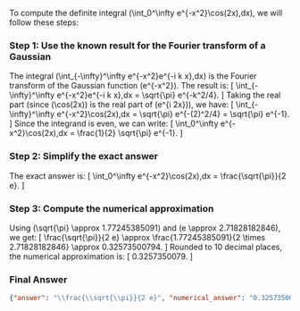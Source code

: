 To compute the definite integral \(\int_0^\infty e^{-x^2}\cos(2x)\,dx\), we will follow these steps:

### Step 1: Use the known result for the Fourier transform of a Gaussian
The integral \(\int_{-\infty}^\infty e^{-x^2}e^{-i k x}\,dx\) is the Fourier transform of the Gaussian function \(e^{-x^2}\). The result is:
\[
\int_{-\infty}^\infty e^{-x^2}e^{-i k x}\,dx = \sqrt{\pi} e^{-k^2/4}.
\]
Taking the real part (since \(\cos(2x)\) is the real part of \(e^{i 2x}\)), we have:
\[
\int_{-\infty}^\infty e^{-x^2}\cos(2x)\,dx = \sqrt{\pi} e^{-(2)^2/4} = \sqrt{\pi} e^{-1}.
\]
Since the integrand is even, we can write:
\[
\int_0^\infty e^{-x^2}\cos(2x)\,dx = \frac{1}{2} \sqrt{\pi} e^{-1}.
\]

### Step 2: Simplify the exact answer
The exact answer is:
\[
\int_0^\infty e^{-x^2}\cos(2x)\,dx = \frac{\sqrt{\pi}}{2 e}.
\]

### Step 3: Compute the numerical approximation
Using \(\sqrt{\pi} \approx 1.77245385091\) and \(e \approx 2.71828182846\), we get:
\[
\frac{\sqrt{\pi}}{2 e} \approx \frac{1.77245385091}{2 \times 2.71828182846} \approx 0.32573500794.
\]
Rounded to 10 decimal places, the numerical approximation is:
\[
0.3257350079.
\]

### Final Answer
```json
{"answer": "\\frac{\\sqrt{\\pi}}{2 e}", "numerical_answer": "0.3257350079"}
```